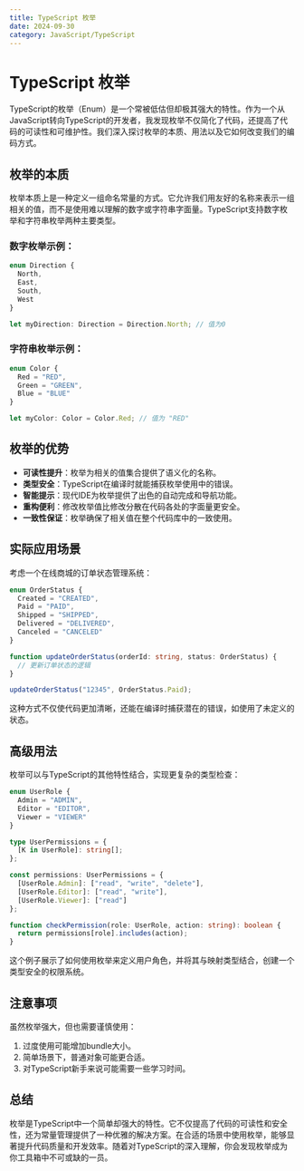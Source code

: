 ```yaml
---
title: TypeScript 枚举
date: 2024-09-30
category: JavaScript/TypeScript
---
```


# TypeScript 枚举

TypeScript的枚举（Enum）是一个常被低估但却极其强大的特性。作为一个从JavaScript转向TypeScript的开发者，我发现枚举不仅简化了代码，还提高了代码的可读性和可维护性。我们深入探讨枚举的本质、用法以及它如何改变我们的编码方式。

## 枚举的本质

枚举本质上是一种定义一组命名常量的方式。它允许我们用友好的名称来表示一组相关的值，而不是使用难以理解的数字或字符串字面量。TypeScript支持数字枚举和字符串枚举两种主要类型。

### 数字枚举示例：

```typescript
enum Direction {
  North,
  East,
  South,
  West
}

let myDirection: Direction = Direction.North; // 值为0
```

### 字符串枚举示例：

```typescript
enum Color {
  Red = "RED",
  Green = "GREEN",
  Blue = "BLUE"
}

let myColor: Color = Color.Red; // 值为 "RED"
```

## 枚举的优势

- **可读性提升**：枚举为相关的值集合提供了语义化的名称。
- **类型安全**：TypeScript在编译时就能捕获枚举使用中的错误。
- **智能提示**：现代IDE为枚举提供了出色的自动完成和导航功能。
- **重构便利**：修改枚举值比修改分散在代码各处的字面量更安全。
- **一致性保证**：枚举确保了相关值在整个代码库中的一致使用。

## 实际应用场景

考虑一个在线商城的订单状态管理系统：

```typescript
enum OrderStatus {
  Created = "CREATED",
  Paid = "PAID",
  Shipped = "SHIPPED",
  Delivered = "DELIVERED",
  Canceled = "CANCELED"
}

function updateOrderStatus(orderId: string, status: OrderStatus) {
  // 更新订单状态的逻辑
}

updateOrderStatus("12345", OrderStatus.Paid);
```

这种方式不仅使代码更加清晰，还能在编译时捕获潜在的错误，如使用了未定义的状态。

## 高级用法

枚举可以与TypeScript的其他特性结合，实现更复杂的类型检查：

```typescript
enum UserRole {
  Admin = "ADMIN",
  Editor = "EDITOR",
  Viewer = "VIEWER"
}

type UserPermissions = {
  [K in UserRole]: string[];
};

const permissions: UserPermissions = {
  [UserRole.Admin]: ["read", "write", "delete"],
  [UserRole.Editor]: ["read", "write"],
  [UserRole.Viewer]: ["read"]
};

function checkPermission(role: UserRole, action: string): boolean {
  return permissions[role].includes(action);
}
```

这个例子展示了如何使用枚举来定义用户角色，并将其与映射类型结合，创建一个类型安全的权限系统。

## 注意事项

虽然枚举强大，但也需要谨慎使用：

1. 过度使用可能增加bundle大小。 
2. 简单场景下，普通对象可能更合适。 
3. 对TypeScript新手来说可能需要一些学习时间。

## 总结

枚举是TypeScript中一个简单却强大的特性。它不仅提高了代码的可读性和安全性，还为常量管理提供了一种优雅的解决方案。在合适的场景中使用枚举，能够显著提升代码质量和开发效率。随着对TypeScript的深入理解，你会发现枚举成为你工具箱中不可或缺的一员。

